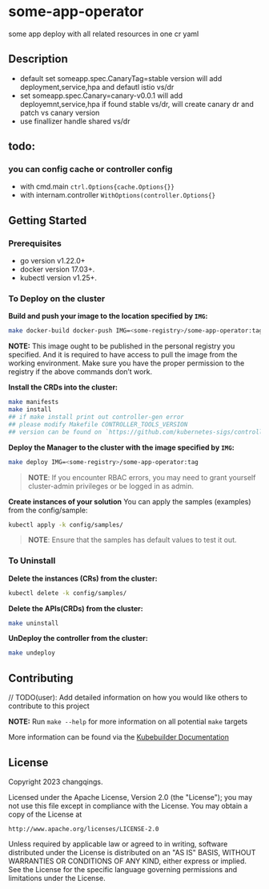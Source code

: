 # some-app-operator

some app deploy with all related resources in one cr yaml

## Description

- default set someapp.spec.CanaryTag=stable version
  will add deployment,service,hpa and defautl istio vs/dr
- set someapp.spec.Canary=canary-v0.0.1
  will add deployemnt,service,hpa
  if found stable vs/dr, will create canary dr and
  patch vs canary version
- use finallizer handle shared vs/dr

## todo:

### you can config cache or controller config

- with cmd.main `ctrl.Options{cache.Options{}}`
- with internam.controller `WithOptions(controller.Options{}`

## Getting Started

### Prerequisites

- go version v1.22.0+
- docker version 17.03+.
- kubectl version v1.25+.

### To Deploy on the cluster

**Build and push your image to the location specified by `IMG`:**

```sh
make docker-build docker-push IMG=<some-registry>/some-app-operator:tag
```

**NOTE:** This image ought to be published in the personal registry you specified.
And it is required to have access to pull the image from the working environment.
Make sure you have the proper permission to the registry if the above commands don’t work.

**Install the CRDs into the cluster:**

```sh
make manifests
make install
## if make install print out controller-gen error
## please modify Makefile CONTROLLER_TOOLS_VERSION
## version can be found on `https://github.com/kubernetes-sigs/controller-tools`
```

**Deploy the Manager to the cluster with the image specified by `IMG`:**

```sh
make deploy IMG=<some-registry>/some-app-operator:tag
```

> **NOTE**: If you encounter RBAC errors, you may need to grant yourself cluster-admin
> privileges or be logged in as admin.

**Create instances of your solution**
You can apply the samples (examples) from the config/sample:

```sh
kubectl apply -k config/samples/
```

> **NOTE**: Ensure that the samples has default values to test it out.

### To Uninstall

**Delete the instances (CRs) from the cluster:**

```sh
kubectl delete -k config/samples/
```

**Delete the APIs(CRDs) from the cluster:**

```sh
make uninstall
```

**UnDeploy the controller from the cluster:**

```sh
make undeploy
```

## Contributing

// TODO(user): Add detailed information on how you would like others to contribute to this project

**NOTE:** Run `make --help` for more information on all potential `make` targets

More information can be found via the [Kubebuilder Documentation](https://book.kubebuilder.io/introduction.html)

## License

Copyright 2023 changqings.

Licensed under the Apache License, Version 2.0 (the "License");
you may not use this file except in compliance with the License.
You may obtain a copy of the License at

    http://www.apache.org/licenses/LICENSE-2.0

Unless required by applicable law or agreed to in writing, software
distributed under the License is distributed on an "AS IS" BASIS,
WITHOUT WARRANTIES OR CONDITIONS OF ANY KIND, either express or implied.
See the License for the specific language governing permissions and
limitations under the License.
